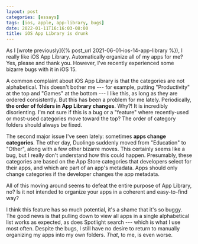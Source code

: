 ```yaml
---
layout: post
categories: [essays]
tags: [ios, apple, app-library, bugs]
date: 2022-01-11T16:16:03-08:00
title: iOS App Library is drunk
---
```


As I [wrote previously]({% post_url 2021-06-01-ios-14-app-library %}), I really like iOS App Library. Automatically organize all of my apps for me? Yes, please and thank you. However, I've recently experienced some bizarre bugs with it in iOS 15.

<!--excerpt-->

A common complaint about iOS App Library is that the categories are not alphabetical. This doesn't bother me --- for example, putting "Productivity" at the top and "Games" at the bottom --- I like this, as long as they are ordered consistently. But this has been a problem for me lately. Periodically, **the order of folders in App Library changes**. Why?! It is incredibly disorienting. I'm not sure if this is a bug or a "feature" where recently-used or most-used categories move toward the top? The order of category folders should always be fixed.

The second major issue I've seen lately: sometimes **apps change categories**. The other day, Duolingo suddenly moved from "Education" to "Other", along with a few other bizarre moves. This certainly seems like a bug, but I really don't understand how this could happen. Presumably, these categories are based on the App Store categories that developers select for their apps, and which are part of an app's metadata. Apps should only change categories if the developer changes the app metadata.

All of this moving around seems to defeat the entire purpose of App Library, no? Is it not intended to organize your apps in a coherent and easy-to-find way?

I think this feature has so much potential, it's a shame that it's so buggy. The good news is that pulling down to view all apps in a single alphabetical list works as expected, as does Spotlight search --- which is what I use most often. Despite the bugs, I still have no desire to return to manually organizing my apps into my own folders. _That_, to me, is even worse.
